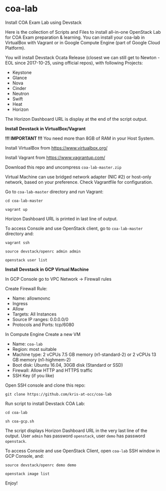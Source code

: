 # coa-lab
Install COA Exam Lab using Devstack

Here is the collection of Scripts and Files to install all-in-one OpenStack Lab for COA Exam preparation & learning.
You can install your coa-lab in VirtualBox with Vagrant or in Google Compute Engine (part of Google Cloud Platform).

You will install Devstack Ocata Release (closest we can still get to Newton - EOL since 2017-10-25, using official repos), with following Projects:

- Keystone
- Glance
- Nova
- Cinder
- Neutron
- Swift
- Heat
- Horizon

The Horizon Dashboard URL is display at the end of the script output.


<b>Install Devstack in VirtualBox/Vagrant</b>

<b>!!! IMPORTANT !!!</b> You need more than 8GB of RAM in your Host System.

Install VirtualBox from https://www.virtualbox.org/

Install Vagrant from https://www.vagrantup.com/

Download this repo and uncompress `coa-lab-master.zip`

Virtual Machine can use bridged network adapter (NIC #2) or host-only network, based on your preference. Check Vagrantfile for configuration.

Go to `coa-lab-master` directory and run Vagrant:

`cd coa-lab-master`

`vagrant up`

Horizon Dashboard URL is printed in last line of output.

To access Console and use OpenStack client, go to `coa-lab-master` directory and:

`vagrant ssh`

`source devstack/openrc admin admin`

`openstack user list`


<b>Install Devstack in GCP Virtual Machine</b>

In GCP Console go to VPC Network -> Firewall rules

Create Firewall Rule:

- Name: allownovnc
- Ingress
- Allow
- Targets: All Instances
- Source IP ranges: 0.0.0.0/0
- Protocols and Ports: tcp/6080

In Compute Engine Create a new VM

- Name: `coa-lab`
- Region: most suitable
- Machine type: 2 vCPUs 7.5 GB memory (n1-standard-2) or 2 vCPUs 13 GB memory (n1-highmem-2)
- Boot disk: Ubuntu 16.04, 30GB disk (Standard or SSD)
- Firewall: Allow HTTP and HTTPS traffic
- SSH Key (if you like)

Open SSH console and clone this repo:

`git clone https://github.com/kris-at-occ/coa-lab`

Run script to install Devstack COA Lab:

`cd coa-lab`

`sh coa-gcp.sh`

The script displays Horizon Dashboard URL in the very last line of the output.
User `admin` has password `openstack`, user `demo` has password `openstack`.

To access Console and use OpenStack Client, open `coa-lab` SSH window in GCP Console, and:

`source devstack/openrc demo demo`

`openstack image list`


Enjoy!
